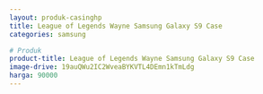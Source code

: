 ```yaml
---
layout: produk-casinghp
title: League of Legends Wayne Samsung Galaxy S9 Case
categories: samsung

# Produk
product-title: League of Legends Wayne Samsung Galaxy S9 Case
image-drive: 19auQWu2IC2WveaBYKVTL4DEmn1kTmLdg
harga: 90000
---
```

